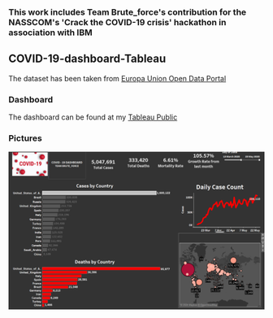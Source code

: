 ### This work includes Team Brute_force's contribution for the NASSCOM's 'Crack the COVID-19 crisis' hackathon in association with IBM

## COVID-19-dashboard-Tableau
The dataset has been taken from [Europa Union Open Data Portal](https://data.europa.eu/euodp/en/data/dataset/covid-19-coronavirus-data/resource/260bbbde-2316-40eb-aec3-7cd7bfc2f590)

### Dashboard
The dashboard can be found at my [Tableau Public](https://public.tableau.com/profile/elio.jordan.lopes#!/vizhome/COVID-19-TRACKER-ELIO/COVID19DASHBOARD?publish=yes)


### Pictures

![Find me here](https://github.com/lopeselio/COVID-19-dashboard-Tableau/blob/master/screenshot.PNG)
